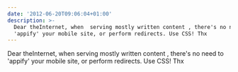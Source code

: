 ```yaml
---
date: '2012-06-20T09:06:04+01:00'
description: >-
  Dear theInternet, when  serving mostly written content , there's no need to
  'appify' your mobile site, or perform redirects. Use CSS! Thx
---
```

Dear theInternet, when  serving mostly written content , there's no need to 'appify' your mobile site, or perform redirects. Use CSS! Thx
